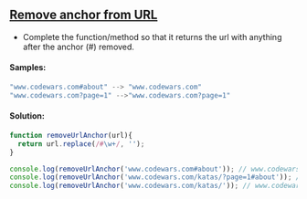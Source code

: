 ## [Remove anchor from URL](https://www.codewars.com/kata/51f2b4448cadf20ed0000386)

- Complete the function/method so that it returns the url with anything after the anchor (#) removed.

#### Samples:

```js
"www.codewars.com#about" --> "www.codewars.com"
"www.codewars.com?page=1" -->"www.codewars.com?page=1"
```

#### Solution:

```js
function removeUrlAnchor(url){
  return url.replace(/#\w+/, '');
}

console.log(removeUrlAnchor('www.codewars.com#about')); // www.codewars.com
console.log(removeUrlAnchor('www.codewars.com/katas/?page=1#about')); // www.codewars.com/katas/?page=1
console.log(removeUrlAnchor('www.codewars.com/katas/')); // www.codewars.com/katas/
```
